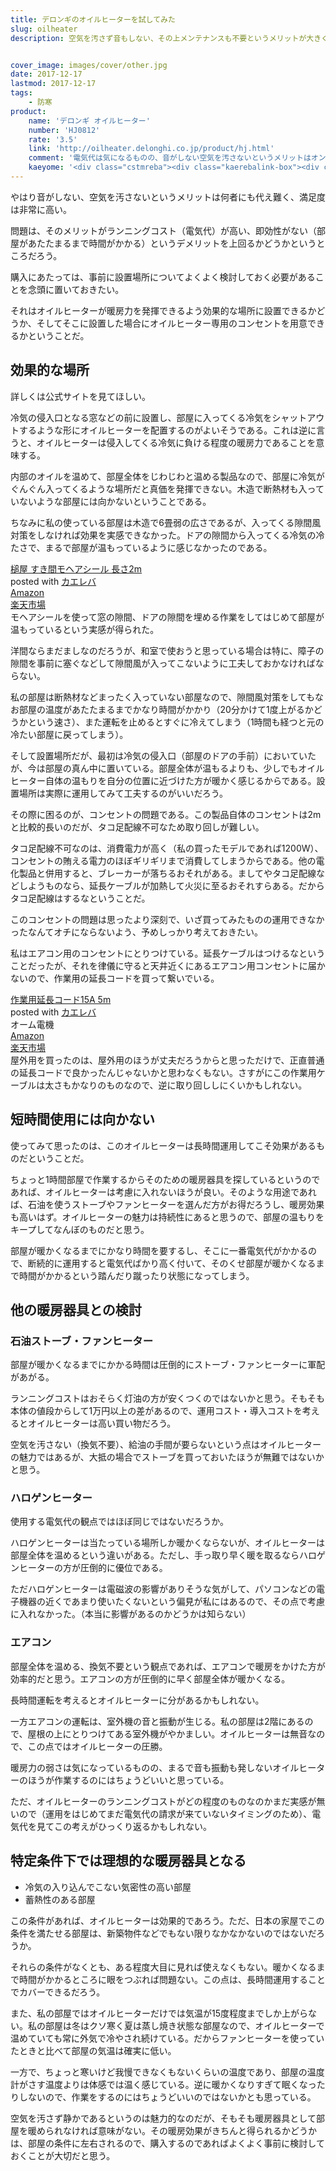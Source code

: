 ```yaml
---
title: デロンギのオイルヒーターを試してみた
slug: oilheater
description: 空気を汚さず音もしない、その上メンテナンスも不要というメリットが大きく、満足度は非常に高い。ただ、暖房力が弱い、使っているけど若干寒いという点には目をつぶっているのが正直なところである。


cover_image: images/cover/other.jpg
date: 2017-12-17
lastmod: 2017-12-17
tags: 
    - 防寒
product:
    name: 'デロンギ オイルヒーター'
    number: 'HJ0812'
    rate: '3.5'
    link: 'http://oilheater.delonghi.co.jp/product/hj.html'
    comment: '電気代は気になるものの、音がしない空気を汚さないというメリットはオンリーワン'
    kaeyome: '<div class="cstmreba"><div class="kaerebalink-box"><div class="kaerebalink-image"><a href="http://www.amazon.co.jp/exec/obidos/ASIN/B01508CMQ6/illusionspace-22/" target="_blank" rel="nofollow" ><img src="https://images-fe.ssl-images-amazon.com/images/I/412KcIcKdML._SL160_.jpg" style="border: none;" /></a></div><div class="kaerebalink-info"><div class="kaerebalink-name"><a href="http://www.amazon.co.jp/exec/obidos/ASIN/B01508CMQ6/illusionspace-22/" target="_blank" rel="nofollow" >デロンギ オイルヒーター サーマルカットフィン8枚 【8~10畳用】 HJ0812</a><div class="kaerebalink-powered-date">posted with <a href="http://kaereba.com" rel="nofollow" target="_blank">カエレバ</a></div></div><div class="kaerebalink-detail"> DeLonghi (デロンギ) 2015-09-01    </div><div class="kaerebalink-link1"><div class="shoplinkamazon"><a href="http://www.amazon.co.jp/gp/search?keywords=%E3%83%87%E3%83%AD%E3%83%B3%E3%82%AE%E3%80%80%E3%82%AA%E3%82%A4%E3%83%AB%E3%83%92%E3%83%BC%E3%82%BF%E3%83%BC%E3%80%80HJ0812&__mk_ja_JP=%E3%82%AB%E3%82%BF%E3%82%AB%E3%83%8A&tag=illusionspace-22" target="_blank" rel="nofollow" >Amazon</a></div><div class="shoplinkrakuten"><a href="https://hb.afl.rakuten.co.jp/hgc/11b85a2b.54f625b8.11b85a2c.594e2eba/?pc=http%3A%2F%2Fsearch.rakuten.co.jp%2Fsearch%2Fmall%2F%25E3%2583%2587%25E3%2583%25AD%25E3%2583%25B3%25E3%2582%25AE%25E3%2580%2580%25E3%2582%25AA%25E3%2582%25A4%25E3%2583%25AB%25E3%2583%2592%25E3%2583%25BC%25E3%2582%25BF%25E3%2583%25BC%25E3%2580%2580HJ0812%2F-%2Ff.1-p.1-s.1-sf.0-st.A-v.2%3Fx%3D0%26scid%3Daf_ich_link_urltxt%26m%3Dhttp%3A%2F%2Fm.rakuten.co.jp%2F" target="_blank" rel="nofollow" >楽天市場</a></div></div></div><div class="booklink-footer"></div></div></div>'
---
```


やはり音がしない、空気を汚さないというメリットは何者にも代え難く、満足度は非常に高い。

問題は、そのメリットがランニングコスト（電気代）が高い、即効性がない（部屋があたたまるまで時間がかかる）というデメリットを上回るかどうかというところだろう。

購入にあたっては、事前に設置場所についてよくよく検討しておく必要があることを念頭に置いておきたい。

それはオイルヒーターが暖房力を発揮できるよう効果的な場所に設置できるかどうか、そしてそこに設置した場合にオイルヒーター専用のコンセントを用意できるかということだ。


## 効果的な場所


詳しくは公式サイトを見てほしい。

冷気の侵入口となる窓などの前に設置し、部屋に入ってくる冷気をシャットアウトするような形にオイルヒーターを配置するのがよいそうである。これは逆に言うと、オイルヒーターは侵入してくる冷気に負ける程度の暖房力であることを意味する。

内部のオイルを温めて、部屋全体をじわじわと温める製品なので、部屋に冷気がぐんぐん入ってくるような場所だと真価を発揮できない。木造で断熱材も入っていないような部屋には向かないということである。

ちなみに私の使っている部屋は木造で6畳弱の広さであるが、入ってくる隙間風対策をしなければ効果を実感できなかった。ドアの隙間から入ってくる冷気の冷たさで、まるで部屋が温もっているように感じなかったのである。

<div class="cstmreba">
<div class="kaerebalink-box">
<div class="kaerebalink-image"><a href="http://www.amazon.co.jp/exec/obidos/ASIN/B01L146IC2/illusionspace-22/" target="_blank" rel="nofollow" ><img alt=""  src="https://images-fe.ssl-images-amazon.com/images/I/51mcKRtXFfL._SL160_.jpg" style="border: none;" /></a></div>
<div class="kaerebalink-info">
<div class="kaerebalink-name"><a href="http://www.amazon.co.jp/exec/obidos/ASIN/B01L146IC2/illusionspace-22/" target="_blank" rel="nofollow" >槌屋 すき間モヘアシール 長さ2m</a>

<div class="kaerebalink-powered-date">posted with <a href="http://kaereba.com" rel="nofollow" target="_blank">カエレバ</a></div>
</div>
<div class="kaerebalink-detail"></div>
<div class="kaerebalink-link1">
<div class="shoplinkamazon"><a href="http://www.amazon.co.jp/gp/search?keywords=%E3%83%A2%E3%83%98%E3%82%A2%E3%82%B7%E3%83%BC%E3%83%AB&#038;__mk_ja_JP=%E3%82%AB%E3%82%BF%E3%82%AB%E3%83%8A&#038;tag=illusionspace-22" target="_blank" rel="nofollow" >Amazon</a></div>
<div class="shoplinkrakuten"><a href="https://hb.afl.rakuten.co.jp/hgc/11b85a2b.54f625b8.11b85a2c.594e2eba/?pc=http%3A%2F%2Fsearch.rakuten.co.jp%2Fsearch%2Fmall%2F%25E3%2583%25A2%25E3%2583%2598%25E3%2582%25A2%25E3%2582%25B7%25E3%2583%25BC%25E3%2583%25AB%2F-%2Ff.1-p.1-s.1-sf.0-st.A-v.2%3Fx%3D0%26scid%3Daf_ich_link_urltxt%26m%3Dhttp%3A%2F%2Fm.rakuten.co.jp%2F" target="_blank" rel="nofollow" >楽天市場</a></div>
</div>
</div>
<div class="booklink-footer"></div>
</div>
</div>
モヘアシールを使って窓の隙間、ドアの隙間を埋める作業をしてはじめて部屋が温もっているという実感が得られた。

洋間ならまだましなのだろうが、和室で使おうと思っている場合は特に、障子の隙間を事前に塞ぐなどして隙間風が入ってこないように工夫しておかなければならない。

私の部屋は断熱材などまったく入っていない部屋なので、隙間風対策をしてもなお部屋の温度があたたまるまでかなり時間がかかり（20分かけて1度上がるかどうかという速さ）、また運転を止めるとすぐに冷えてしまう（1時間も経つと元の冷たい部屋に戻ってしまう）。

そして設置場所だが、最初は冷気の侵入口（部屋のドアの手前）においていたが、今は部屋の真ん中に置いている。部屋全体が温もるよりも、少しでもオイルヒーター自体の温もりを自分の位置に近づけた方が暖かく感じるからである。設置場所は実際に運用してみて工夫するのがいいだろう。

その際に困るのが、コンセントの問題である。この製品自体のコンセントは2mと比較的長いのだが、タコ足配線不可なため取り回しが難しい。

タコ足配線不可なのは、消費電力が高く（私の買ったモデルであれば1200W）、コンセントの賄える電力のほぼギリギリまで消費してしまうからである。他の電化製品と併用すると、ブレーカーが落ちるおそれがある。ましてやタコ足配線などしようものなら、延長ケーブルが加熱して火災に至るおそれすらある。だからタコ足配線はするなということだ。

このコンセントの問題は思ったより深刻で、いざ買ってみたものの運用できなかったなんてオチにならないよう、予めしっかり考えておきたい。

私はエアコン用のコンセントにとりつけている。延長ケーブルはつけるなということだったが、それを律儀に守ると天井近くにあるエアコン用コンセントに届かないので、作業用の延長コードを買って繋いでいる。

<div class="cstmreba">
<div class="kaerebalink-box">
<div class="kaerebalink-image"><a href="http://www.amazon.co.jp/exec/obidos/ASIN/B00RMPHXWE/illusionspace-22/" target="_blank" rel="nofollow" ><img alt=""  src="https://images-fe.ssl-images-amazon.com/images/I/5186pQD9DWL._SL160_.jpg" style="border: none;" /></a></div>
<div class="kaerebalink-info">
<div class="kaerebalink-name"><a href="http://www.amazon.co.jp/exec/obidos/ASIN/B00RMPHXWE/illusionspace-22/" target="_blank" rel="nofollow" >作業用延長コード15A 5m</a>

<div class="kaerebalink-powered-date">posted with <a href="http://kaereba.com" rel="nofollow" target="_blank">カエレバ</a></div>
</div>
<div class="kaerebalink-detail"> オーム電機     </div>
<div class="kaerebalink-link1">
<div class="shoplinkamazon"><a href="http://www.amazon.co.jp/gp/search?keywords=%E4%BD%9C%E6%A5%AD%E7%94%A8%E5%BB%B6%E9%95%B7%E3%82%B3%E3%83%BC%E3%83%89&#038;__mk_ja_JP=%E3%82%AB%E3%82%BF%E3%82%AB%E3%83%8A&#038;tag=illusionspace-22" target="_blank" rel="nofollow" >Amazon</a></div>
<div class="shoplinkrakuten"><a href="https://hb.afl.rakuten.co.jp/hgc/11b85a2b.54f625b8.11b85a2c.594e2eba/?pc=http%3A%2F%2Fsearch.rakuten.co.jp%2Fsearch%2Fmall%2F%25E4%25BD%259C%25E6%25A5%25AD%25E7%2594%25A8%25E5%25BB%25B6%25E9%2595%25B7%25E3%2582%25B3%25E3%2583%25BC%25E3%2583%2589%2F-%2Ff.1-p.1-s.1-sf.0-st.A-v.2%3Fx%3D0%26scid%3Daf_ich_link_urltxt%26m%3Dhttp%3A%2F%2Fm.rakuten.co.jp%2F" target="_blank" rel="nofollow" >楽天市場</a></div>
</div>
</div>
<div class="booklink-footer"></div>
</div>
</div>
屋外用を買ったのは、屋外用のほうが丈夫だろうからと思っただけで、正直普通の延長コードで良かったんじゃないかと思わなくもない。さすがにこの作業用ケーブルは太さもかなりのものなので、逆に取り回ししにくいかもしれない。


## 短時間使用には向かない


使ってみて思ったのは、このオイルヒーターは長時間運用してこそ効果があるものだということだ。

ちょっと1時間部屋で作業するからそのための暖房器具を探しているというのであれば、オイルヒーターは考慮に入れないほうが良い。そのような用途であれば、石油を使うストーブやファンヒーターを選んだ方がお得だろうし、暖房効果も高いはず。オイルヒーターの魅力は持続性にあると思うので、部屋の温もりをキープしてなんぼのものだと思う。

部屋が暖かくなるまでにかなり時間を要するし、そこに一番電気代がかかるので、断続的に運用すると電気代ばかり高く付いて、そのくせ部屋が暖かくなるまで時間がかかるという踏んだり蹴ったり状態になってしまう。


## 他の暖房器具との検討



### 石油ストーブ・ファンヒーター


部屋が暖かくなるまでにかかる時間は圧倒的にストーブ・ファンヒーターに軍配があがる。

ランニングコストはおそらく灯油の方が安くつくのではないかと思う。そもそも本体の値段からして1万円以上の差があるので、運用コスト・導入コストを考えるとオイルヒーターは高い買い物だろう。

空気を汚さない（換気不要）、給油の手間が要らないという点はオイルヒーターの魅力ではあるが、大抵の場合でストーブを買っておいたほうが無難ではないかと思う。


### ハロゲンヒーター


使用する電気代の観点ではほぼ同じではないだろうか。

ハロゲンヒーターは当たっている場所しか暖かくならないが、オイルヒーターは部屋全体を温めるという違いがある。ただし、手っ取り早く暖を取るならハロゲンヒーターの方が圧倒的に優位である。

ただハロゲンヒーターは電磁波の影響がありそうな気がして、パソコンなどの電子機器の近くであまり使いたくないという偏見が私にはあるので、その点で考慮に入れなかった。（本当に影響があるのかどうかは知らない）


### エアコン


部屋全体を温める、換気不要という観点であれば、エアコンで暖房をかけた方が効率的だと思う。エアコンの方が圧倒的に早く部屋全体が暖かくなる。

長時間運転を考えるとオイルヒーターに分があるかもしれない。

一方エアコンの運転は、室外機の音と振動が生じる。私の部屋は2階にあるので、屋根の上にとりつけてある室外機がやかましい。オイルヒーターは無音なので、この点ではオイルヒーターの圧勝。

暖房力の弱さは気になっているものの、まるで音も振動も発しないオイルヒーターのほうが作業するのにはちょうどいいと思っている。

ただ、オイルヒーターのランニングコストがどの程度のものなのかまだ実感が無いので（運用をはじめてまだ電気代の請求が来ていないタイミングのため）、電気代を見てこの考えがひっくり返るかもしれない。


## 特定条件下では理想的な暖房器具となる


<ul>
<li>冷気の入り込んでこない気密性の高い部屋</li>
<li>蓄熱性のある部屋</li>
</ul>
この条件があれば、オイルヒーターは効果的であろう。ただ、日本の家屋でこの条件を満たせる部屋は、新築物件などでもない限りなかなかないのではないだろうか。

それらの条件がなくとも、ある程度大目に見れば使えなくもない。暖かくなるまで時間がかかるところに眼をつぶれば問題ない。この点は、長時間運用することでカバーできるだろう。

また、私の部屋ではオイルヒーターだけでは気温が15度程度までしか上がらない。私の部屋は冬はクソ寒く夏は蒸し焼き状態な部屋なので、オイルヒーターで温めていても常に外気で冷やされ続けている。だからファンヒーターを使っていたときと比べて部屋の気温は確実に低い。

一方で、ちょっと寒いけど我慢できなくもないくらいの温度であり、部屋の温度計がさす温度よりは体感では温く感じている。逆に暖かくなりすぎて眠くなったりしないので、作業をするのにはちょうどいいのではないかとも思っている。

空気を汚さず静かであるというのは魅力的なのだが、そもそも暖房器具として部屋を暖められなければ意味がない。その暖房効果がきちんと得られるかどうかは、部屋の条件に左右されるので、購入するのであればよくよく事前に検討しておくことが大切だと思う。


  